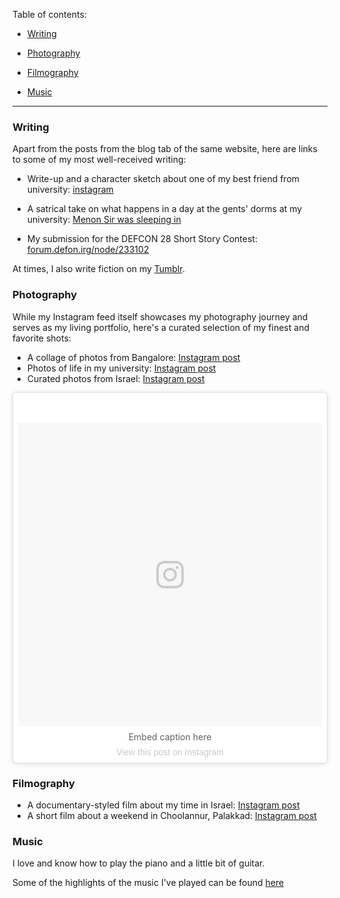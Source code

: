Table of contents:

* [Writing](#writing)

* [Photography](#photography)

* [Filmography](#filmography)

* [Music](#music)

---

### Writing
Apart from the posts from the blog tab of the same website, here are links to some of my most well-received writing:

* Write-up and a character sketch about one of my best friend from university: [instagram](https://www.instagram.com/p/Cv4QL27AqHi/)

* A satrical take on what happens in a day at the gents' dorms at my university: [Menon Sir was sleeping in](https://www.tumblr.com/blogdecjunior/612311698309775360/menon-sir-was-sleeping-in?source=share)
* My submission for the DEFCON 28 Short Story Contest: [forum.defon.irg/node/233102](https://forum.defcon.org/node/233102)


At times, I also write fiction on my [Tumblr](blogdecjunior.tumblr.com).

### Photography
While my Instagram feed itself showcases my photography journey and serves as my living portfolio, here's a curated selection of my finest and favorite shots:

* A collage of photos from Bangalore: [Instagram post](https://www.instagram.com/p/CrTkg3QPv_i/)
* Photos of life in my university: [Instagram post](https://www.instagram.com/p/COiPG-tFBTa/)
* Curated photos from Israel: [Instagram post](https://www.instagram.com/p/Ce_SgFovHd2/)



<blockquote class="instagram-media" data-instgrm-permalink="https://www.instagram.com/officialcjunior/" data-instgrm-version="13.0" style="background:#FFF;border:0;border-radius:3px;box-shadow:0 0 1px 0 rgba(0,0,0,0.5),0 1px 10px 0 rgba(0,0,0,0.15);margin:1px;max-width:540px;min-width:326px;padding:0;width:99.375%;width:-webkit-calc(100% - 2px);width:calc(100% - 2px);">
  <div style="padding:8px;">
    <div style="background:#F8F8F8;line-height:0;margin-top:40px;padding:50.0% 0;text-align:center;width:100%;">
      <div style="background:url(data:image/png;base64,iVBORw0KGgoAAAANSUhEUgAAACwAAAAsCAMAAAApWqozAAAABGdBTUEAALGPC/xhBQAAAAFzUkdCAK7OHOkAAAAMUExURczMzPf399fX1+bm5mzY9AMAAADiSURBVDjLvZXbEsMgCES5/P8/t9FuRVCRmU73JWlzosgSIIZURCjo/ad+EQJJB4Hv8BFt+IDpQoCx1wjOSBFhh2XssxEIYn3ulI/6MNReE07UIWJEv8UEOWDS88LY97kqyTliJKKtuYBbruAyVh5wOHiXmpi5we58Ek028czwyuQdLKPG1Bkb4NnM+VeAnfHqn1k4+GPT6uGQcvu2h2OVuIf/gWUFyy8OWEpdyZSa3aVCqpVoVvzZZ2VTnn2wU8qzVjDDetO90GSy9mVLqtgYSy231MxrY6I2gGqjrTY0L8fxCxfCBbhWrsYYAAAAAElFTkSuQmCC);display:block;height:44px;margin:0 auto -44px;position:relative;top:-22px;width:44px;"></div>
    </div>
    <p style="margin:8px 0 0 0;text-align:center;">Embed caption here</p>
    <p style="margin:8px 0 0 0;text-align:center;"><a href="https://www.instagram.com/officialcjunior/" style="color:#c9c8cd;font-family:Arial,sans-serif;font-size:14px;font-style:normal;font-weight:normal;line-height:17px;text-decoration:none;" target="_blank">View this post on Instagram</a></p>
  </div>
</blockquote>
<script async defer src="//www.instagram.com/embed.js"></script>


### Filmography

* A documentary-styled film about my time in Israel: [Instagram post](https://www.instagram.com/p/Ci-GksgPe5N/)
* A short film about a weekend in Choolannur, Palakkad: [Instagram post](https://www.instagram.com/p/CR1pG6dl3-C/)

### Music

I love and know how to play the piano and a little bit of guitar.

Some of the highlights of the music I've played can be found [here](https://www.instagram.com/stories/highlights/18068450794078622/)